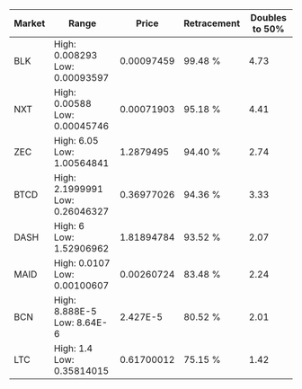 | Market | Range | Price| Retracement | Doubles to 50% |
| --- | --- | --- | --- | --- |
| BLK | High: 0.008293<br />Low: 0.00093597 | 0.00097459 | 99.48 % | 4.73 |
| NXT | High: 0.00588<br />Low: 0.00045746 | 0.00071903 | 95.18 % | 4.41 |
| ZEC | High: 6.05<br />Low: 1.00564841 | 1.2879495 | 94.40 % | 2.74 |
| BTCD | High: 2.1999991<br />Low: 0.26046327 | 0.36977026 | 94.36 % | 3.33 |
| DASH | High: 6<br />Low: 1.52906962 | 1.81894784 | 93.52 % | 2.07 |
| MAID | High: 0.0107<br />Low: 0.00100607 | 0.00260724 | 83.48 % | 2.24 |
| BCN | High: 8.888E-5<br />Low: 8.64E-6 | 2.427E-5 | 80.52 % | 2.01 |
| LTC | High: 1.4<br />Low: 0.35814015 | 0.61700012 | 75.15 % | 1.42 |

